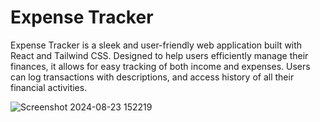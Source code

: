 # Expense Tracker

Expense Tracker is a sleek and user-friendly web application built with React and Tailwind CSS. Designed to help users efficiently manage their finances, it allows for easy tracking of both income and expenses. Users can log transactions with descriptions, and access history of all their financial activities.


![Screenshot 2024-08-23 152219](https://github.com/user-attachments/assets/f47bbb49-4a81-4f14-9d7d-d537bbba85dc)
